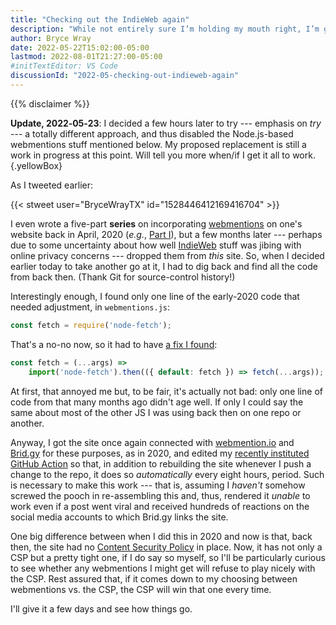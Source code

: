 ```yaml
---
title: "Checking out the IndieWeb again"
description: "While not entirely sure I’m holding my mouth right, I’m giving webmentions another try."
author: Bryce Wray
date: 2022-05-22T15:02:00-05:00
lastmod: 2022-08-01T21:27:00-05:00
#initTextEditor: VS Code
discussionId: "2022-05-checking-out-indieweb-again"
---
```


{{% disclaimer %}}
<br />

**Update, 2022‑05‑23**: I decided a few hours later to try --- emphasis on *try* --- a totally different approach, and thus disabled the Node.js-based webmentions stuff mentioned below. My proposed replacement is still a work in progress at this point. Will tell you more when/if I get it all to work.
{.yellowBox}

As I tweeted earlier:

{{< stweet user="BryceWrayTX" id="1528446412169416704" >}}

I even wrote a five-part **series** on incorporating [webmentions](https://indieweb.org/Webmention) on one's website back in April, 2020 (*e.g.*, [Part I](/posts/2020/04/webmentions-three-ssgs-1/)), but a few months later --- perhaps due to some uncertainty about how well [IndieWeb](https://indieweb.org) stuff was jibing with online privacy concerns --- dropped them from *this* site. So, when I decided earlier today to take another go at it, I had to dig back and find all the code from back then. (Thank Git for source-control history!)

Interestingly enough, I found only one line of the early-2020 code that needed adjustment, in `webmentions.js`:

```js
const fetch = require('node-fetch');
```

That's a no-no now, so it had to have [a fix I found](https://bobbyhadz.com/blog/javascript-error-err-require-esm-of-es-module-node-fetch):

```js
const fetch = (...args) =>
	import('node-fetch').then(({ default: fetch }) => fetch(...args));
```

At first, that annoyed me but, to be fair, it's actually not bad: only one line of code from that many months ago didn't age well. If only I could say the same about most of the other JS I was using back then on one repo or another.

Anyway, I got the site once again connected with [webmention.io](https://webmention.io) and [Brid.gy](https://brid.gy) for these purposes, as in 2020, and edited my [recently instituted GitHub Action](/posts/2022/05/using-dart-sass-hugo-github-actions-edition/) so that, in addition to rebuilding the site whenever I push a change to the repo, it does so *automatically* every eight hours, period. Such is necessary to make this work --- that is, assuming I *haven't* somehow screwed the pooch in re-assembling this and, thus, rendered it *unable* to work even if a post went viral and received hundreds of reactions on the social media accounts to which Brid.gy links the site.

One big difference between when I did this in 2020 and now is that, back then, the site had no [Content Security Policy](https://content-security-policy.com) in place. Now, it has not only a CSP but a pretty tight one, if I do say so myself, so I'll be particularly curious to see whether any webmentions I might get will refuse to play nicely with the CSP. Rest assured that, if it comes down to my choosing between webmentions vs. the CSP, the CSP will win that one every time.

I'll give it a few days and see how things go.

